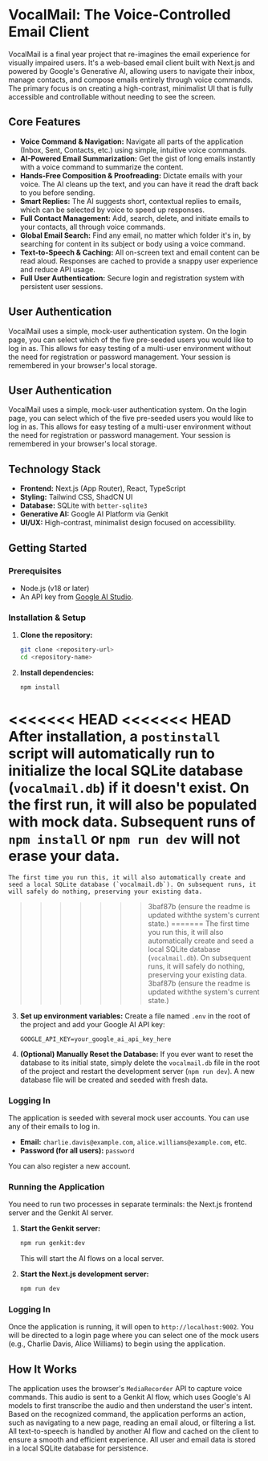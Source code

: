 # VocalMail: The Voice-Controlled Email Client

VocalMail is a final year project that re-imagines the email experience for visually impaired users. It's a web-based email client built with Next.js and powered by Google's Generative AI, allowing users to navigate their inbox, manage contacts, and compose emails entirely through voice commands. The primary focus is on creating a high-contrast, minimalist UI that is fully accessible and controllable without needing to see the screen.

## Core Features

- **Voice Command & Navigation:** Navigate all parts of the application (Inbox, Sent, Contacts, etc.) using simple, intuitive voice commands.
- **AI-Powered Email Summarization:** Get the gist of long emails instantly with a voice command to summarize the content.
- **Hands-Free Composition & Proofreading:** Dictate emails with your voice. The AI cleans up the text, and you can have it read the draft back to you before sending.
- **Smart Replies:** The AI suggests short, contextual replies to emails, which can be selected by voice to speed up responses.
- **Full Contact Management:** Add, search, delete, and initiate emails to your contacts, all through voice commands.
- **Global Email Search:** Find any email, no matter which folder it's in, by searching for content in its subject or body using a voice command.
- **Text-to-Speech & Caching:** All on-screen text and email content can be read aloud. Responses are cached to provide a snappy user experience and reduce API usage.
- **Full User Authentication:** Secure login and registration system with persistent user sessions.

## User Authentication

VocalMail uses a simple, mock-user authentication system. On the login page, you can select which of the five pre-seeded users you would like to log in as. This allows for easy testing of a multi-user environment without the need for registration or password management. Your session is remembered in your browser's local storage.

## User Authentication

VocalMail uses a simple, mock-user authentication system. On the login page, you can select which of the five pre-seeded users you would like to log in as. This allows for easy testing of a multi-user environment without the need for registration or password management. Your session is remembered in your browser's local storage.

## Technology Stack

- **Frontend:** Next.js (App Router), React, TypeScript
- **Styling:** Tailwind CSS, ShadCN UI
- **Database:** SQLite with `better-sqlite3`
- **Generative AI:** Google AI Platform via Genkit
- **UI/UX:** High-contrast, minimalist design focused on accessibility.

## Getting Started

### Prerequisites

- Node.js (v18 or later)
- An API key from [Google AI Studio](https://aistudio.google.com/app/apikey).

### Installation & Setup

1.  **Clone the repository:**
    ```bash
    git clone <repository-url>
    cd <repository-name>
    ```

2.  **Install dependencies:**
    ```bash
    npm install
    ```
<<<<<<< HEAD
<<<<<<< HEAD
    After installation, a `postinstall` script will automatically run to initialize the local SQLite database (`vocalmail.db`) if it doesn't exist. On the first run, it will also be populated with mock data. Subsequent runs of `npm install` or `npm run dev` will not erase your data.
=======
    The first time you run this, it will also automatically create and seed a local SQLite database (`vocalmail.db`). On subsequent runs, it will safely do nothing, preserving your existing data.
>>>>>>> 3baf87b (ensure the readme is updated withthe system's current state.)
=======
    The first time you run this, it will also automatically create and seed a local SQLite database (`vocalmail.db`). On subsequent runs, it will safely do nothing, preserving your existing data.
>>>>>>> 3baf87b (ensure the readme is updated withthe system's current state.)

3.  **Set up environment variables:**
    Create a file named `.env` in the root of the project and add your Google AI API key:
    ```
    GOOGLE_API_KEY=your_google_ai_api_key_here
    ```

4.  **(Optional) Manually Reset the Database:**
    If you ever want to reset the database to its initial state, simply delete the `vocalmail.db` file in the root of the project and restart the development server (`npm run dev`). A new database file will be created and seeded with fresh data.

### Logging In

The application is seeded with several mock user accounts. You can use any of their emails to log in.
- **Email:** `charlie.davis@example.com`, `alice.williams@example.com`, etc.
- **Password (for all users):** `password`

You can also register a new account.

### Running the Application

You need to run two processes in separate terminals: the Next.js frontend server and the Genkit AI server.

1.  **Start the Genkit server:**
    ```bash
    npm run genkit:dev
    ```
    This will start the AI flows on a local server.

2.  **Start the Next.js development server:**
    ```bash
    npm run dev
    ```

### Logging In

Once the application is running, it will open to `http://localhost:9002`. You will be directed to a login page where you can select one of the mock users (e.g., Charlie Davis, Alice Williams) to begin using the application.

## How It Works

The application uses the browser's `MediaRecorder` API to capture voice commands. This audio is sent to a Genkit AI flow, which uses Google's AI models to first transcribe the audio and then understand the user's intent. Based on the recognized command, the application performs an action, such as navigating to a new page, reading an email aloud, or filtering a list. All text-to-speech is handled by another AI flow and cached on the client to ensure a smooth and efficient experience. All user and email data is stored in a local SQLite database for persistence.
